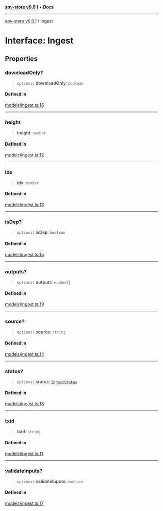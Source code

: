 [**spv-store v0.0.1**](../README.md) • **Docs**

***

[spv-store v0.0.1](../globals.md) / Ingest

# Interface: Ingest

## Properties

### downloadOnly?

> `optional` **downloadOnly**: `boolean`

#### Defined in

[models/ingest.ts:16](https://github.com/shruggr/ts-casemod-spv/blob/d2d8e139fbd295fc0999df738863fea71ede7818/src/models/ingest.ts#L16)

***

### height

> **height**: `number`

#### Defined in

[models/ingest.ts:12](https://github.com/shruggr/ts-casemod-spv/blob/d2d8e139fbd295fc0999df738863fea71ede7818/src/models/ingest.ts#L12)

***

### idx

> **idx**: `number`

#### Defined in

[models/ingest.ts:13](https://github.com/shruggr/ts-casemod-spv/blob/d2d8e139fbd295fc0999df738863fea71ede7818/src/models/ingest.ts#L13)

***

### isDep?

> `optional` **isDep**: `boolean`

#### Defined in

[models/ingest.ts:15](https://github.com/shruggr/ts-casemod-spv/blob/d2d8e139fbd295fc0999df738863fea71ede7818/src/models/ingest.ts#L15)

***

### outputs?

> `optional` **outputs**: `number`[]

#### Defined in

[models/ingest.ts:19](https://github.com/shruggr/ts-casemod-spv/blob/d2d8e139fbd295fc0999df738863fea71ede7818/src/models/ingest.ts#L19)

***

### source?

> `optional` **source**: `string`

#### Defined in

[models/ingest.ts:14](https://github.com/shruggr/ts-casemod-spv/blob/d2d8e139fbd295fc0999df738863fea71ede7818/src/models/ingest.ts#L14)

***

### status?

> `optional` **status**: [`IngestStatus`](../enumerations/IngestStatus.md)

#### Defined in

[models/ingest.ts:18](https://github.com/shruggr/ts-casemod-spv/blob/d2d8e139fbd295fc0999df738863fea71ede7818/src/models/ingest.ts#L18)

***

### txid

> **txid**: `string`

#### Defined in

[models/ingest.ts:11](https://github.com/shruggr/ts-casemod-spv/blob/d2d8e139fbd295fc0999df738863fea71ede7818/src/models/ingest.ts#L11)

***

### validateInputs?

> `optional` **validateInputs**: `boolean`

#### Defined in

[models/ingest.ts:17](https://github.com/shruggr/ts-casemod-spv/blob/d2d8e139fbd295fc0999df738863fea71ede7818/src/models/ingest.ts#L17)
